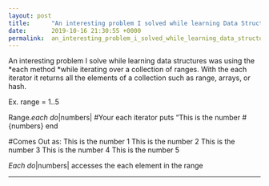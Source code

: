 ```yaml
---
layout: post
title:      "An interesting problem I solved while learning Data Structure"
date:       2019-10-16 21:30:55 +0000
permalink:  an_interesting_problem_i_solved_while_learning_data_structure
---
```




An interesting problem I solve while learning data structures was using the *each method *while iterating over a collection of ranges. With the each iterator it returns all the elements of a collection such as range, arrays, or hash.

Ex. range = 1..5

Range.*each do*|numbers| #Your each iterator
puts  “This is the number #{numbers}
end

#Comes Out as:
This is the number 1
This is the number 2
This is the number 3
This is the number 4
This is the number 5

*Each do*|numbers| accesses the each element in the range
****
